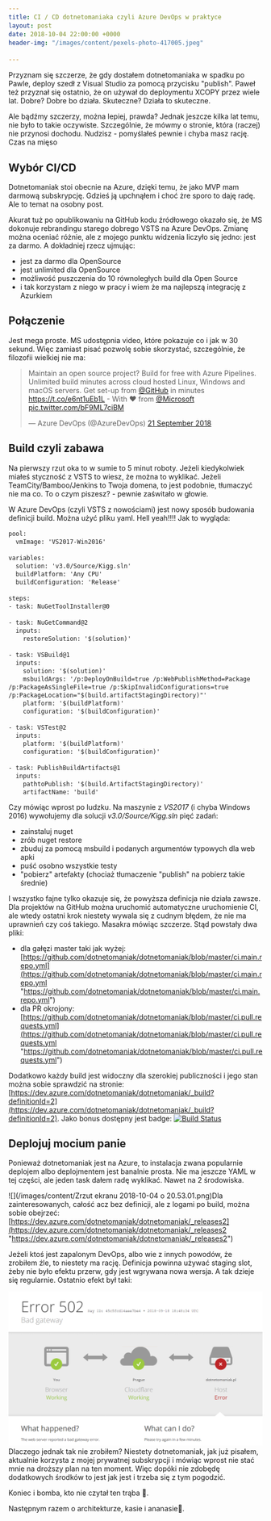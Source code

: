 ```yaml
---
title: CI / CD dotnetomaniaka czyli Azure DevOps w praktyce
layout: post
date: 2018-10-04 22:00:00 +0000
header-img: "/images/content/pexels-photo-417005.jpeg"

---
```

Przyznam się szczerze, że gdy dostałem dotnetomaniaka w spadku po Pawle, deploy szedł z Visual Studio za pomocą przycisku "publish". Paweł też przyznał się ostatnio, że on używał do deploymentu XCOPY przez wiele lat. Dobre? Dobre bo działa. Skuteczne? Działa to skuteczne.

Ale bądźmy szczerzy, można lepiej, prawda? Jednak jeszcze kilka lat temu, nie było to takie oczywiste. Szczególnie, że mówmy o stronie, która (raczej) nie przynosi dochodu. Nudzisz - pomyślałeś pewnie i chyba masz rację. Czas na mięso

## Wybór CI/CD

Dotnetomaniak stoi obecnie na Azure, dzięki temu, że jako MVP mam darmową subskrypcję. Gdzieś ją upchnąłem i choć żre sporo to daję radę. Ale to temat na osobny post.

Akurat tuż po opublikowaniu na GitHub kodu źródłowego okazało się, że MS dokonuje rebrandingu starego dobrego VSTS na Azure DevOps. Zmianę można oceniać różnie, ale z mojego punktu widzenia liczyło się jedno: jest za darmo. A dokładniej rzecz ujmując:

* jest za darmo dla OpenSource
* jest unlimited dla OpenSource
* możliwość puszczenia do 10 równoległych build dla Open Source
* i tak korzystam z niego w pracy i wiem że ma najlepszą integrację z Azurkiem

## Połączenie

Jest mega proste. MS udostępnia video, które pokazuje co i jak w 30 sekund. Więc zamiast pisać pozwolę sobie skorzystać, szczególnie, że filozofii wielkiej nie ma:

<blockquote class="twitter-tweet" data-lang="en-gb"><p lang="en" dir="ltr">Maintain an open source project? Build for free with Azure Pipelines. Unlimited build minutes across cloud hosted Linux, Windows and macOS servers. Get set-up from <a href="https://twitter.com/github?ref_src=twsrc%5Etfw">@GitHub</a> in minutes <a href="https://t.co/e6nt1uEb1L">https://t.co/e6nt1uEb1L</a> - With ❤ from <a href="https://twitter.com/Microsoft?ref_src=twsrc%5Etfw">@Microsoft</a> <a href="https://t.co/bF9ML7ciBM">pic.twitter.com/bF9ML7ciBM</a></p>— Azure DevOps (@AzureDevOps) <a href="https://twitter.com/AzureDevOps/status/1043160416396951552?ref_src=twsrc%5Etfw">21 September 2018</a></blockquote>
<script async src="https://platform.twitter.com/widgets.js" charset="utf-8"></script>

## Build czyli zabawa

Na pierwszy rzut oka to w sumie to 5 minut roboty. Jeżeli kiedykolwiek miałeś styczność z VSTS to wiesz, że można to wyklikać. Jeżeli TeamCity/Bamboo/Jenkins to Twoja domena, to jest podobnie, tłumaczyć nie ma co. To o czym piszesz? - pewnie zaświtało w głowie.

W Azure DevOps (czyli VSTS z nowościami) jest nowy sposób budowania definicji build. Można użyć pliku yaml. Hell yeah!!!! Jak to wygląda:

    pool:
      vmImage: 'VS2017-Win2016'
    
    variables:
      solution: 'v3.0/Source/Kigg.sln'
      buildPlatform: 'Any CPU'
      buildConfiguration: 'Release'
    
    steps:
    - task: NuGetToolInstaller@0
    
    - task: NuGetCommand@2
      inputs:
        restoreSolution: '$(solution)'
    
    - task: VSBuild@1
      inputs:
        solution: '$(solution)'
        msbuildArgs: '/p:DeployOnBuild=true /p:WebPublishMethod=Package /p:PackageAsSingleFile=true /p:SkipInvalidConfigurations=true /p:PackageLocation="$(build.artifactStagingDirectory)"'
        platform: '$(buildPlatform)'
        configuration: '$(buildConfiguration)'
    
    - task: VSTest@2
      inputs:
        platform: '$(buildPlatform)'
        configuration: '$(buildConfiguration)'
    
    - task: PublishBuildArtifacts@1
      inputs:
        pathtoPublish: '$(build.ArtifactStagingDirectory)' 
        artifactName: 'build'

Czy mówiąc wprost po ludzku. Na maszynie z _VS2017_ (i chyba Windows 2016) wywołujemy dla solucji _v3.0/Source/Kigg.sln_ pięć zadań:

* zainstaluj nuget
* zrób nuget restore
* zbuduj za pomocą msbuild i podanych argumentów typowych dla web apki
* puść osobno wszystkie testy
* "pobierz" artefakty (chociaż tłumaczenie "publish" na pobierz takie średnie)

I wszystko fajne tylko okazuje się, że powyższa definicja nie działa zawsze. Dla projektów na GitHub można uruchomić automatyczne uruchomienie CI, ale wtedy ostatni krok niestety wywala się z cudnym błędem, że nie ma uprawnień czy coś takiego. Masakra mówiąc szczerze. Stąd powstały dwa pliki:

* dla gałęzi master taki jak wyżej: [https://github.com/dotnetomaniak/dotnetomaniak/blob/master/ci.main.repo.yml](https://github.com/dotnetomaniak/dotnetomaniak/blob/master/ci.main.repo.yml "https://github.com/dotnetomaniak/dotnetomaniak/blob/master/ci.main.repo.yml")
* dla PR okrojony: [https://github.com/dotnetomaniak/dotnetomaniak/blob/master/ci.pull.requests.yml](https://github.com/dotnetomaniak/dotnetomaniak/blob/master/ci.pull.requests.yml "https://github.com/dotnetomaniak/dotnetomaniak/blob/master/ci.pull.requests.yml")

Dodatkowo każdy build jest widoczny dla szerokiej publiczności i jego stan można sobie sprawdzić na stronie: [https://dev.azure.com/dotnetomaniak/dotnetomaniak/_build?definitionId=2](https://dev.azure.com/dotnetomaniak/dotnetomaniak/_build?definitionId=2). Jako bonus dostępny jest badge: [![Build Status](https://dev.azure.com/dotnetomaniak/dotnetomaniak/_apis/build/status/dotnetomaniak.main.repo)](https://dev.azure.com/dotnetomaniak/dotnetomaniak/_build/latest?definitionId=2)

## Deplojuj mocium panie

Ponieważ dotnetomaniak jest na Azure, to instalacja zwana popularnie deplojem albo deplojmentem jest banalnie prosta. Nie ma jeszcze YAML w tej części, ale jeden task dałem radę wyklikać. Nawet na 2 środowiska.

![](/images/content/Zrzut ekranu 2018-10-04 o 20.53.01.png)Dla zainteresowanych, całość acz bez definicji, ale z logami po build, można sobie obejrzeć: [https://dev.azure.com/dotnetomaniak/dotnetomaniak/_releases2](https://dev.azure.com/dotnetomaniak/dotnetomaniak/_releases2 "https://dev.azure.com/dotnetomaniak/dotnetomaniak/_releases2")

Jeżeli ktoś jest zapalonym DevOps, albo wie z innych powodów, że zrobiłem źle, to niestety ma rację. Definicja powinna używać staging slot, żeby nie było efektu przerw, gdy jest wgrywana nowa wersja. A tak dzieje się regularnie. Ostatnio efekt był taki:

![](/images/content/41903743_10156684283323555_1620628238957019136_o.png)Dlaczego jednak tak nie zrobiłem? Niestety dotnetomaniak, jak już pisałem, aktualnie korzysta z mojej prywatnej subskrypcji i mówiąc wprost nie stać mnie na droższy plan na ten moment. Więc dopóki nie zdobędę dodatkowych środków to jest jak jest i trzeba się z tym pogodzić.

Koniec i bomba, kto nie czytał ten trąba 🎺.

Następnym razem o architekturze, kasie i ananasie🍍.